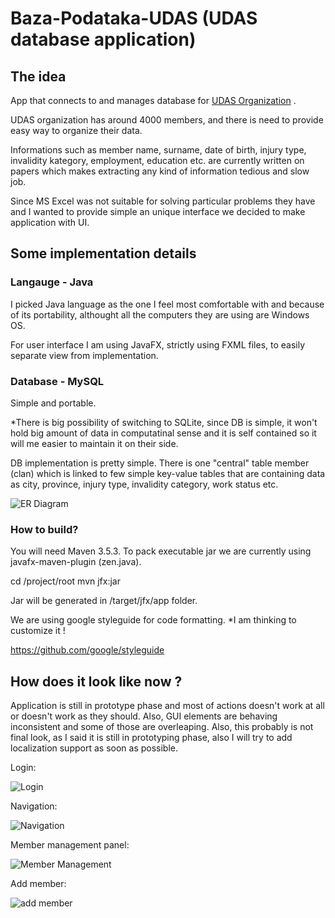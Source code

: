 # Baza-Podataka-UDAS (UDAS database application)

## The idea

App that connects to and manages database for [UDAS Organization](https://en.wikipedia.org/wiki/The_Organization_of_Amputees_UDAS_Republike_Srpske) .

UDAS organization has around 4000 members, and there is need to provide easy way to organize their data.

Informations such as member name, surname, date of birth, injury type, invalidity kategory, employment, education etc. 
are currently written on papers which makes extracting any kind of information tedious and slow job.

Since MS Excel was not suitable for solving particular problems they have and I wanted to provide simple an unique interface
we decided to make application with UI. 

## Some implementation details

### Langauge - Java

I picked Java language as the one I feel most comfortable with and because of its portability, althought all the computers 
they are using are Windows OS.

For user interface I am using JavaFX, strictly using FXML files, to easily separate view from implementation.

### Database - MySQL

Simple and portable. 

*There is big possibility of switching to SQLite, since DB is simple, it won't hold big amount of data in computatinal sense
and it is self contained so it will me easier to maintain it on their side.

DB implementation is pretty simple. There is one "central" table member (clan) which is linked to few simple key-value tables 
that are containing data as city, province, injury type, invalidity category, work status etc. 

![ER Diagram](https://i.imgur.com/nNNRNdw.png "ER Diagram")

### How to build?

You will need Maven 3.5.3. To pack executable jar we are currently using javafx-maven-plugin (zen.java). 

cd /project/root
mvn jfx:jar

Jar will be generated in /target/jfx/app folder.

We are using google styleguide for code formatting. *I am thinking to customize it !

https://github.com/google/styleguide

## How does it look like now ?

Application is still in prototype phase and most of actions doesn't work at all or doesn't work as they should.
Also, GUI elements are behaving inconsistent and some of those are overleaping. Also, this probably is not final look,
as I said it is still in prototyping phase, also I will try to add localization support as soon as possible.

Login:

![Login](https://i.imgur.com/JTxKVwc.png "Login")

Navigation:

![Navigation](https://i.imgur.com/PiR02nw.png "Navigation")

Member management panel:

![Member Management](https://i.imgur.com/XQt6Gvp.png "Member management")

Add member:

![add member](https://i.imgur.com/6UZWRzC.png "Add member")
